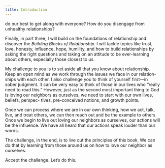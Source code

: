 ```yaml
---
title: Introduction
---
```


do our best to get along with everyone? How do you disengage from unhealthy
relationships?

Finally, in part three, I will build on the foundations of relationship and
discover the _Building Blocks of Relationship._ I will tackle topics like trust, love,
honesty, influence, hope, humility, and how to build relationships by asking
the right questions and taking on an attitude to be ever-learning about others,
especially those closest to us.

My challenge to you is to set aside all that you know about relationship.
Keep an open mind as we work through the issues we face in our relation-
ships with each other. I also challenge you to think of yourself first—in sober
judgment. It can be very easy to think of those in our lives who “really need to
read this.” However, just as the second most important thing to God is loving
our neighbors as ourselves, we need to start with our own lives, beliefs, perspec-
tives, pre-conceived notions, and growth points.

Once we can process where we are in our own thinking, how we act, talk, live,
and treat others, we can then reach out and be the example to others. Once we begin
to live out loving our neighbors as ourselves, our actions will be the influence. We
have all heard that our actions speak louder than our words.

The challenge, in the end, is to live out the principles of this book. We can do
that by learning from those around us on how to love our neighbor as ourselves.

Accept the challenge. Let’s do this.